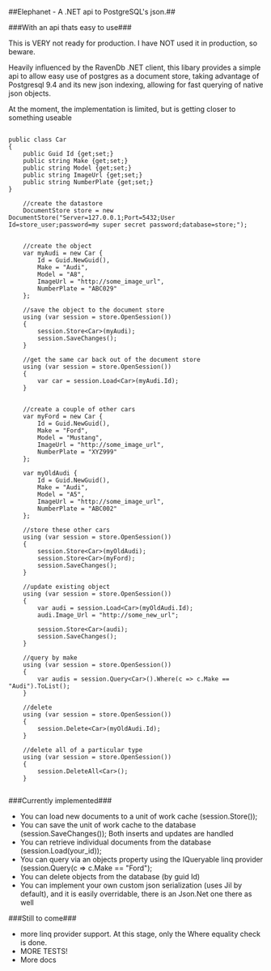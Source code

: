 ##Elephanet - A .NET api to PostgreSQL's json.##

###With an api thats easy to use###

This is VERY not ready for production.  I have NOT used it in production, so beware.

Heavily influenced by the RavenDb .NET client, this libary provides a simple api to allow easy use of postgres as a document store, taking advantage of Postgresql 9.4 and its new json indexing, allowing for fast querying of native json objects.

At the moment, the implementation is limited, but is getting closer to something useable

```

public class Car
{
 	public Guid Id {get;set;}
	public string Make {get;set;}
	public string Model {get;set;}
	public string ImageUrl {get;set;}
	public string NumberPlate {get;set;}
}

	//create the datastore
	DocumentStore store = new DocumentStore("Server=127.0.0.1;Port=5432;User Id=store_user;password=my super secret password;database=store;");
	
	
	//create the object
	var myAudi = new Car {
		Id = Guid.NewGuid(),
		Make = "Audi",
		Model = "A8",
		ImageUrl = "http://some_image_url",
		NumberPlate = "ABC029"
	};

	//save the object to the document store
	using (var session = store.OpenSession())
	{
		session.Store<Car>(myAudi);
		session.SaveChanges();
	}

	//get the same car back out of the document store
	using (var session = store.OpenSession())
	{
		var car = session.Load<Car>(myAudi.Id);
	}


	//create a couple of other cars	
	var myFord = new Car {
		Id = Guid.NewGuid(),
		Make = "Ford",
		Model = "Mustang",
		ImageUrl = "http://some_image_url",
		NumberPlate = "XYZ999"
	};

	var myOldAudi {
		Id = Guid.NewGuid(),
		Make = "Audi",
		Model = "A5",
		ImageUrl = "http://some_image_url",
		NumberPlate = "ABC002"
	};

	//store these other cars
	using (var session = store.OpenSession())
	{
		session.Store<Car>(myOldAudi);
		session.Store<Car>(myFord);
		session.SaveChanges();
	}

	//update existing object
	using (var session = store.OpenSession())
	{
		var audi = session.Load<Car>(myOldAudi.Id);
		audi.Image_Url = "http://some_new_url";

		session.Store<Car>(audi);
		session.SaveChanges();
	}

	//query by make
	using (var session = store.OpenSession())
	{
		var audis = session.Query<Car>().Where(c => c.Make == "Audi").ToList();
	}

	//delete
	using (var session = store.OpenSession())
	{
		session.Delete<Car>(myOldAudi.Id);
	}

	//delete all of a particular type
	using (var session = store.OpenSession())
	{
		session.DeleteAll<Car>();
	}
	
```

###Currently implemented###

* You can load new documents to a unit of work cache (session.Store<T>());
* You can save the unit of work cache to the database (session.SaveChanges()); Both inserts and updates are handled
* You can retrieve individual documents from the database (session.Load<T>(your_id));
* You can query via an objects property using the IQueryable linq provider (session.Query<Car>(c => c.Make == "Ford");
* You can delete objects from the database (by guid Id)
* You can implement your own custom json serialization (uses Jil by default), and it is easily overridable, there is an Json.Net one there as well

###Still to come###

* more linq provider support.  At this stage, only the Where equality check is done.
* MORE TESTS!
* More docs
